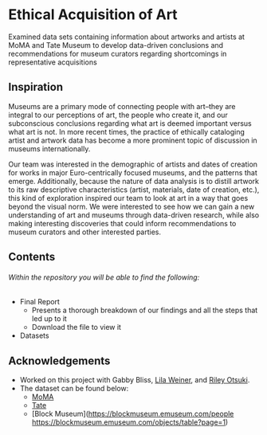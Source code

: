 # Ethical Acquisition of Art
 Examined data sets containing information about artworks and artists at MoMA and Tate Museum to develop data-driven conclusions and recommendations for museum curators regarding shortcomings in representative acquisitions

## Inspiration
Museums are a primary mode of connecting people with art–they are integral to our perceptions of art, the people who create it, and our subconscious conclusions regarding what art is deemed important versus what art is not. In more recent times, the practice of ethically cataloging artist and artwork data has become a more prominent topic of discussion in museums internationally.

Our team was interested in the demographic of artists and dates of creation for works in major Euro-centrically focused museums, and the patterns that emerge. Additionally, because the nature of data analysis is to distill artwork to its raw descriptive characteristics (artist, materials, date of creation, etc.), this kind of exploration inspired our team to look at art in a way that goes beyond the visual norm. We were interested to see how we can gain a new understanding of art and museums through data-driven research, while also making interesting discoveries that could inform recommendations to museum curators and other interested parties.

## Contents
###### Within the repository you will be able to find the following:
- Final Report
  - Presents a thorough breakdown of our findings and all the steps that led up to it
  - Download the file to view it
- Datasets

## Acknowledgements
- Worked on this project with Gabby Bliss, [Lila Weiner](https://www.linkedin.com/in/lila-weiner-30512b25b/), and [Riley Otsuki](https://www.linkedin.com/in/rileyotsuki/).
- The dataset can be found below:
  - [MoMA](https://github.com/MuseumofModernArt/collection#:~:text=7%20years%20ago-,Artists.csv,-Automatic%20monthly%20update)
  - [Tate](https://github.com/tategallery/collection#:~:text=2%20years%20ago-,artist_data.csv,-Oct%2014%20metadata)
  - [Block Museum](https://blockmuseum.emuseum.com/people https://blockmuseum.emuseum.com/objects/table?page=1)
